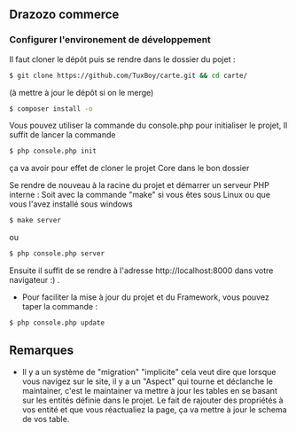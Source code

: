 ## Drazozo commerce

### Configurer l'environement de développement

Il faut cloner le dépôt puis se rendre dans le dossier du pojet :

```bash
$ git clone https://github.com/TuxBoy/carte.git && cd carte/
```
(à mettre à jour le dépôt si on le merge)

```bash
$ composer install -o
```

Vous pouvez utiliser la commande du console.php pour initialiser le projet,
Il suffit de lancer la commande 

```bash
$ php console.php init
```
ça va avoir pour effet de cloner le projet Core dans le bon dossier

Se rendre de nouveau à la racine du projet et démarrer un serveur PHP interne :
Soit avec la commande "make" si vous êtes sous Linux ou que vous l'avez installé sous windows

```bash
$ make server
```
ou

```bash
$ php console.php server
```

Ensuite il suffit de se rendre à l'adresse http://localhost:8000 dans votre navigateur :) .

- Pour faciliter la mise à jour du projet et du Framework, vous pouvez taper la commande : 

```bash
$ php console.php update
```

## Remarques

- Il y a un système de "migration" "implicite" cela veut dire que lorsque vous navigez sur le site, il y a un "Aspect" qui tourne et déclanche le maintainer, c'est le maintainer va mettre à jour les tables en se basant sur les entités définie dans le projet.
Le fait de rajouter des propriétés à vos entité et que vous réactualiez la page, ça va mettre à jour le schema de vos table.
